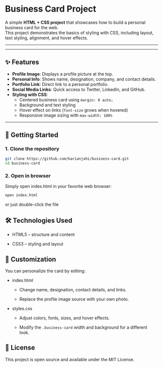 # Business Card Project

A simple **HTML + CSS project** that showcases how to build a personal business card for the web.  
This project demonstrates the basics of styling with CSS, including layout, text styling, alignment, and hover effects.

---

---

## ✨ Features

- **Profile Image**: Displays a profile picture at the top.
- **Personal Info**: Shows name, designation, company, and contact details.
- **Portfolio Link**: Direct link to a personal portfolio.
- **Social Media Links**: Quick access to Twitter, LinkedIn, and GitHub.
- **Styling with CSS**:
  - Centered business card using `margin: 0 auto;`
  - Background and text styling
  - Hover effect on links (`font-size` grows when hovered)
  - Responsive image sizing with `max-width: 100%`

---

## 🚀 Getting Started

### 1. Clone the repository
```bash
git clone https://github.com/karianjahi/business-card.git
cd business-card
```

### 2. Open in browser
Simply open index.html in your favorite web browser:
```bash
open index.html
```

or just double-click the file

## 🛠️ Technologies Used
- HTML5 – structure and content

- CSS3 – styling and layout

## 📌 Customization
You can personalize the card by editing:

- index.html

    - Change name, designation, contact details, and links.

    - Replace the profile image source with your own photo.

- styles.css

    - Adjust colors, fonts, sizes, and hover effects.

    - Modify the `.business-card` width and background for a different look.


## 📜 License
This project is open source and available under the MIT License.
